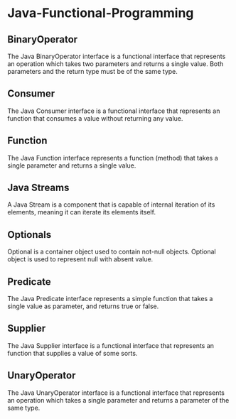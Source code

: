 # Java-Functional-Programming

## BinaryOperator
The Java BinaryOperator interface is a functional interface that represents an operation which takes two parameters and returns a single value. Both parameters and the return type must be of the same type.

## Consumer
The Java Consumer interface is a functional interface that represents an function that consumes a value without returning any value.

## Function 
The Java Function interface represents a function (method) that takes a single parameter and returns a single value.

## Java Streams
A Java Stream is a component that is capable of internal iteration of its elements, meaning it can iterate its elements itself.

## Optionals
Optional is a container object used to contain not-null objects. Optional object is used to represent null with absent value. 

## Predicate
The Java Predicate interface represents a simple function that takes a single value as parameter, and returns true or false. 

## Supplier
The Java Supplier interface is a functional interface that represents an function that supplies a value of some sorts.

## UnaryOperator
The Java UnaryOperator interface is a functional interface that represents an operation which takes a single parameter and returns a parameter of the same type.
